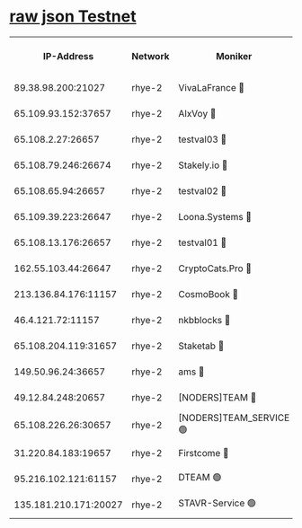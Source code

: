 
[raw json Testnet](https://rpc-check.quickt.stavr.tech/quickt/rpc-quickt-result.json)
=


<table><tr><th>IP-Address</th><th>Network</th><th>Moniker</th><th>Latest Block Height</th><th>Earliest Block Height</th><th>Catching Up</th><th>Tx Index</th><th>Voting Power</th><th>Scan Time</th></tr><tr><td>89.38.98.200:21027</td><td>rhye-2</td><td>VivaLaFrance 🔴</td><td>189250</td><td>1</td><td>False</td><td>off</td><td>10000</td><td>2024-01-05T02:18:53.599928159UTC</td></tr><tr><td>65.109.93.152:37657</td><td>rhye-2</td><td>AlxVoy 🔴</td><td>189250</td><td>1</td><td>False</td><td>on</td><td>144071</td><td>2024-01-05T02:18:55.994756540UTC</td></tr><tr><td>65.108.2.27:26657</td><td>rhye-2</td><td>testval03 🔴</td><td>189251</td><td>1</td><td>False</td><td>on</td><td>11002050</td><td>2024-01-05T02:18:58.779948284UTC</td></tr><tr><td>65.108.79.246:26674</td><td>rhye-2</td><td>Stakely.io 🔴</td><td>189251</td><td>1</td><td>False</td><td>on</td><td>10010</td><td>2024-01-05T02:19:01.224245941UTC</td></tr><tr><td>65.108.65.94:26657</td><td>rhye-2</td><td>testval02 🔴</td><td>189251</td><td>1</td><td>False</td><td>on</td><td>11002050</td><td>2024-01-05T02:19:02.000742558UTC</td></tr><tr><td>65.109.39.223:26647</td><td>rhye-2</td><td>Loona.Systems 🔴</td><td>189251</td><td>1</td><td>False</td><td>off</td><td>86949</td><td>2024-01-05T02:19:02.348922023UTC</td></tr><tr><td>65.108.13.176:26657</td><td>rhye-2</td><td>testval01 🔴</td><td>189252</td><td>1</td><td>False</td><td>on</td><td>13082010</td><td>2024-01-05T02:19:03.475456458UTC</td></tr><tr><td>162.55.103.44:26647</td><td>rhye-2</td><td>CryptoCats.Pro 🔴</td><td>189257</td><td>1</td><td>False</td><td>off</td><td>9999</td><td>2024-01-05T02:19:33.660571925UTC</td></tr><tr><td>213.136.84.176:11157</td><td>rhye-2</td><td>CosmoBook 🔴</td><td>189256</td><td>65301</td><td>False</td><td>off</td><td>1528057</td><td>2024-01-05T02:19:27.264678052UTC</td></tr><tr><td>46.4.121.72:11157</td><td>rhye-2</td><td>nkbblocks 🔴</td><td>189249</td><td>70101</td><td>False</td><td>off</td><td>81901</td><td>2024-01-05T02:18:49.188767062UTC</td></tr><tr><td>65.108.204.119:31657</td><td>rhye-2</td><td>Staketab 🔴</td><td>122115</td><td>121601</td><td>False</td><td>on</td><td>9900</td><td>2024-01-05T02:19:02.773814334UTC</td></tr><tr><td>149.50.96.24:36657</td><td>rhye-2</td><td>ams 🔴</td><td>189254</td><td>133501</td><td>False</td><td>on</td><td>10786</td><td>2024-01-05T02:19:16.678412991UTC</td></tr><tr><td>49.12.84.248:20657</td><td>rhye-2</td><td>[NODERS]TEAM 🔴</td><td>189254</td><td>146001</td><td>False</td><td>on</td><td>59690</td><td>2024-01-05T02:19:14.284235679UTC</td></tr><tr><td>65.108.226.26:30657</td><td>rhye-2</td><td>[NODERS]TEAM_SERVICE 🟢</td><td>189252</td><td>156501</td><td>False</td><td>on</td><td>0</td><td>2024-01-05T02:19:03.140471427UTC</td></tr><tr><td>31.220.84.183:19657</td><td>rhye-2</td><td>Firstcome 🔴</td><td>189251</td><td>165001</td><td>False</td><td>off</td><td>724902</td><td>2024-01-05T02:18:58.406704534UTC</td></tr><tr><td>95.216.102.121:61157</td><td>rhye-2</td><td>DTEAM 🟢</td><td>189251</td><td>184101</td><td>False</td><td>on</td><td>0</td><td>2024-01-05T02:19:01.613872884UTC</td></tr><tr><td>135.181.210.171:20027</td><td>rhye-2</td><td>STAVR-Service 🟢</td><td>189253</td><td>187501</td><td>False</td><td>on</td><td>0</td><td>2024-01-05T02:19:11.988100356UTC</td></tr></table>